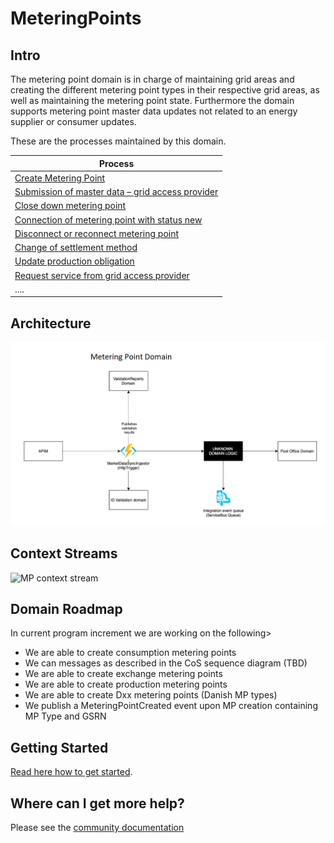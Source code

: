 # MeteringPoints

## Intro

The metering point domain is in charge of maintaining grid areas and creating the different metering point types in their respective grid areas, as well as maintaining the metering point state.
Furthermore the domain supports metering point master data updates not related to an energy supplier or consumer updates.

These are the processes maintained by this domain.

| Process                                                                      |
| ---------------------------------------------------------------------------- |
| [Create Metering Point](docs/business-processes/create-metering-point.md) |
| [Submission of master data – grid access provider](docs/business-processes/submission-of-master-data-grid-acess-provider.md)                |
| [Close down metering point](docs/business-processes/close-down-metering-point.md)                                               |
| [Connection of metering point with status new](docs/business-processes/connection-of-metering-point-with-status-new.md)                                             |
| [Disconnect or reconnect metering point](docs/business-processes/disconnect-or-reconnect-metering-point.md)                                                            |
| [Change of settlement method](docs/business-processes/change-of-settlement-method.md)                                                        |
| [Update production obligation](docs/business-processes/update-production-obligation.md)                                                              |
| [Request service from grid access provider](docs/business-processes/request-service-from-grid-access-provider.md)                             |
| ....                                                                         |

## Architecture

![design](ARCHITECTURE.png)

## Context Streams

<img width="412" alt="MP context stream" src="https://user-images.githubusercontent.com/25637982/114844794-6dc5a480-9ddb-11eb-9603-56d6c36a15af.PNG">

## Domain Roadmap

In current program increment we are working on the following>

* We are able to create consumption metering points
* We can messages as described in the CoS sequence diagram (TBD)
* We are able to create exchange metering points
* We are able to create production metering points
* We are able to create Dxx metering points (Danish MP types)
* We publish a MeteringPointCreated event upon MP creation containing MP Type and GSRN

## Getting Started

[Read here how to get started](https://github.com/Energinet-DataHub/green-energy-hub/blob/main/docs/getting-started.md).

## Where can I get more help?

Please see the [community documentation](https://github.com/Energinet-DataHub/green-energy-hub/blob/main/COMMUNITY.md)
